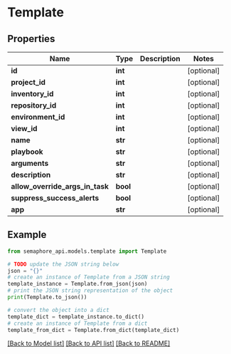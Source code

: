 # Template


## Properties

Name | Type | Description | Notes
------------ | ------------- | ------------- | -------------
**id** | **int** |  | [optional] 
**project_id** | **int** |  | [optional] 
**inventory_id** | **int** |  | [optional] 
**repository_id** | **int** |  | [optional] 
**environment_id** | **int** |  | [optional] 
**view_id** | **int** |  | [optional] 
**name** | **str** |  | [optional] 
**playbook** | **str** |  | [optional] 
**arguments** | **str** |  | [optional] 
**description** | **str** |  | [optional] 
**allow_override_args_in_task** | **bool** |  | [optional] 
**suppress_success_alerts** | **bool** |  | [optional] 
**app** | **str** |  | [optional] 

## Example

```python
from semaphore_api.models.template import Template

# TODO update the JSON string below
json = "{}"
# create an instance of Template from a JSON string
template_instance = Template.from_json(json)
# print the JSON string representation of the object
print(Template.to_json())

# convert the object into a dict
template_dict = template_instance.to_dict()
# create an instance of Template from a dict
template_from_dict = Template.from_dict(template_dict)
```
[[Back to Model list]](../README.md#documentation-for-models) [[Back to API list]](../README.md#documentation-for-api-endpoints) [[Back to README]](../README.md)


